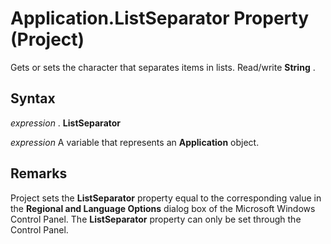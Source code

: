 
# Application.ListSeparator Property (Project)

Gets or sets the character that separates items in lists. Read/write  **String** .


## Syntax

 _expression_ . **ListSeparator**

 _expression_ A variable that represents an **Application** object.


## Remarks

Project sets the  **ListSeparator** property equal to the corresponding value in the **Regional and Language Options** dialog box of the Microsoft Windows Control Panel. The **ListSeparator** property can only be set through the Control Panel.

